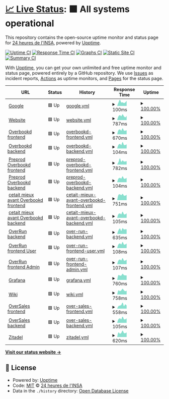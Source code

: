 # [📈 Live Status](https://upptime.24heures.org): <!--live status--> **🟩 All systems operational**

This repository contains the open-source uptime monitor and status page for [24 heures de l'INSA](https://www.24heures.org), powered by [Upptime](https://github.com/upptime/upptime).

[![Uptime CI](https://github.com/24HeuresINSA/upptime/workflows/Uptime%20CI/badge.svg)](https://github.com/24HeuresINSA/upptime/actions?query=workflow%3A%22Uptime+CI%22)
[![Response Time CI](https://github.com/24HeuresINSA/upptime/workflows/Response%20Time%20CI/badge.svg)](https://github.com/24HeuresINSA/upptime/actions?query=workflow%3A%22Response+Time+CI%22)
[![Graphs CI](https://github.com/24HeuresINSA/upptime/workflows/Graphs%20CI/badge.svg)](https://github.com/24HeuresINSA/upptime/actions?query=workflow%3A%22Graphs+CI%22)
[![Static Site CI](https://github.com/24HeuresINSA/upptime/workflows/Static%20Site%20CI/badge.svg)](https://github.com/24HeuresINSA/upptime/actions?query=workflow%3A%22Static+Site+CI%22)
[![Summary CI](https://github.com/24HeuresINSA/upptime/workflows/Summary%20CI/badge.svg)](https://github.com/24HeuresINSA/upptime/actions?query=workflow%3A%22Summary+CI%22)

With [Upptime](https://upptime.js.org), you can get your own unlimited and free uptime monitor and status page, powered entirely by a GitHub repository. We use [Issues](https://github.com/24HeuresINSA/upptime/issues) as incident reports, [Actions](https://github.com/24HeuresINSA/upptime/actions) as uptime monitors, and [Pages](https://upptime.24heures.org) for the status page.

<!--start: status pages-->
<!-- This summary is generated by Upptime (https://github.com/upptime/upptime) -->
<!-- Do not edit this manually, your changes will be overwritten -->
<!-- prettier-ignore -->
| URL | Status | History | Response Time | Uptime |
| --- | ------ | ------- | ------------- | ------ |
| <img alt="" src="https://icons.duckduckgo.com/ip3/www.google.com.ico" height="13"> [Google](https://www.google.com) | 🟩 Up | [google.yml](https://github.com/24HeuresINSA/upptime/commits/HEAD/history/google.yml) | <details><summary><img alt="Response time graph" src="./graphs/google/response-time-week.png" height="20"> 100ms</summary><br><a href="https://upptime.24heures.org/history/google"><img alt="Response time 109" src="https://img.shields.io/endpoint?url=https%3A%2F%2Fraw.githubusercontent.com%2F24HeuresINSA%2Fupptime%2FHEAD%2Fapi%2Fgoogle%2Fresponse-time.json"></a><br><a href="https://upptime.24heures.org/history/google"><img alt="24-hour response time 128" src="https://img.shields.io/endpoint?url=https%3A%2F%2Fraw.githubusercontent.com%2F24HeuresINSA%2Fupptime%2FHEAD%2Fapi%2Fgoogle%2Fresponse-time-day.json"></a><br><a href="https://upptime.24heures.org/history/google"><img alt="7-day response time 100" src="https://img.shields.io/endpoint?url=https%3A%2F%2Fraw.githubusercontent.com%2F24HeuresINSA%2Fupptime%2FHEAD%2Fapi%2Fgoogle%2Fresponse-time-week.json"></a><br><a href="https://upptime.24heures.org/history/google"><img alt="30-day response time 108" src="https://img.shields.io/endpoint?url=https%3A%2F%2Fraw.githubusercontent.com%2F24HeuresINSA%2Fupptime%2FHEAD%2Fapi%2Fgoogle%2Fresponse-time-month.json"></a><br><a href="https://upptime.24heures.org/history/google"><img alt="1-year response time 109" src="https://img.shields.io/endpoint?url=https%3A%2F%2Fraw.githubusercontent.com%2F24HeuresINSA%2Fupptime%2FHEAD%2Fapi%2Fgoogle%2Fresponse-time-year.json"></a></details> | <details><summary><a href="https://upptime.24heures.org/history/google">100.00%</a></summary><a href="https://upptime.24heures.org/history/google"><img alt="All-time uptime 99.99%" src="https://img.shields.io/endpoint?url=https%3A%2F%2Fraw.githubusercontent.com%2F24HeuresINSA%2Fupptime%2FHEAD%2Fapi%2Fgoogle%2Fuptime.json"></a><br><a href="https://upptime.24heures.org/history/google"><img alt="24-hour uptime 100.00%" src="https://img.shields.io/endpoint?url=https%3A%2F%2Fraw.githubusercontent.com%2F24HeuresINSA%2Fupptime%2FHEAD%2Fapi%2Fgoogle%2Fuptime-day.json"></a><br><a href="https://upptime.24heures.org/history/google"><img alt="7-day uptime 100.00%" src="https://img.shields.io/endpoint?url=https%3A%2F%2Fraw.githubusercontent.com%2F24HeuresINSA%2Fupptime%2FHEAD%2Fapi%2Fgoogle%2Fuptime-week.json"></a><br><a href="https://upptime.24heures.org/history/google"><img alt="30-day uptime 100.00%" src="https://img.shields.io/endpoint?url=https%3A%2F%2Fraw.githubusercontent.com%2F24HeuresINSA%2Fupptime%2FHEAD%2Fapi%2Fgoogle%2Fuptime-month.json"></a><br><a href="https://upptime.24heures.org/history/google"><img alt="1-year uptime 99.98%" src="https://img.shields.io/endpoint?url=https%3A%2F%2Fraw.githubusercontent.com%2F24HeuresINSA%2Fupptime%2FHEAD%2Fapi%2Fgoogle%2Fuptime-year.json"></a></details>
| <img alt="" src="https://icons.duckduckgo.com/ip3/www.24heures.org.ico" height="13"> [Website](https://www.24heures.org) | 🟩 Up | [website.yml](https://github.com/24HeuresINSA/upptime/commits/HEAD/history/website.yml) | <details><summary><img alt="Response time graph" src="./graphs/website/response-time-week.png" height="20"> 787ms</summary><br><a href="https://upptime.24heures.org/history/website"><img alt="Response time 1275" src="https://img.shields.io/endpoint?url=https%3A%2F%2Fraw.githubusercontent.com%2F24HeuresINSA%2Fupptime%2FHEAD%2Fapi%2Fwebsite%2Fresponse-time.json"></a><br><a href="https://upptime.24heures.org/history/website"><img alt="24-hour response time 803" src="https://img.shields.io/endpoint?url=https%3A%2F%2Fraw.githubusercontent.com%2F24HeuresINSA%2Fupptime%2FHEAD%2Fapi%2Fwebsite%2Fresponse-time-day.json"></a><br><a href="https://upptime.24heures.org/history/website"><img alt="7-day response time 787" src="https://img.shields.io/endpoint?url=https%3A%2F%2Fraw.githubusercontent.com%2F24HeuresINSA%2Fupptime%2FHEAD%2Fapi%2Fwebsite%2Fresponse-time-week.json"></a><br><a href="https://upptime.24heures.org/history/website"><img alt="30-day response time 859" src="https://img.shields.io/endpoint?url=https%3A%2F%2Fraw.githubusercontent.com%2F24HeuresINSA%2Fupptime%2FHEAD%2Fapi%2Fwebsite%2Fresponse-time-month.json"></a><br><a href="https://upptime.24heures.org/history/website"><img alt="1-year response time 1158" src="https://img.shields.io/endpoint?url=https%3A%2F%2Fraw.githubusercontent.com%2F24HeuresINSA%2Fupptime%2FHEAD%2Fapi%2Fwebsite%2Fresponse-time-year.json"></a></details> | <details><summary><a href="https://upptime.24heures.org/history/website">100.00%</a></summary><a href="https://upptime.24heures.org/history/website"><img alt="All-time uptime 99.52%" src="https://img.shields.io/endpoint?url=https%3A%2F%2Fraw.githubusercontent.com%2F24HeuresINSA%2Fupptime%2FHEAD%2Fapi%2Fwebsite%2Fuptime.json"></a><br><a href="https://upptime.24heures.org/history/website"><img alt="24-hour uptime 100.00%" src="https://img.shields.io/endpoint?url=https%3A%2F%2Fraw.githubusercontent.com%2F24HeuresINSA%2Fupptime%2FHEAD%2Fapi%2Fwebsite%2Fuptime-day.json"></a><br><a href="https://upptime.24heures.org/history/website"><img alt="7-day uptime 100.00%" src="https://img.shields.io/endpoint?url=https%3A%2F%2Fraw.githubusercontent.com%2F24HeuresINSA%2Fupptime%2FHEAD%2Fapi%2Fwebsite%2Fuptime-week.json"></a><br><a href="https://upptime.24heures.org/history/website"><img alt="30-day uptime 100.00%" src="https://img.shields.io/endpoint?url=https%3A%2F%2Fraw.githubusercontent.com%2F24HeuresINSA%2Fupptime%2FHEAD%2Fapi%2Fwebsite%2Fuptime-month.json"></a><br><a href="https://upptime.24heures.org/history/website"><img alt="1-year uptime 99.89%" src="https://img.shields.io/endpoint?url=https%3A%2F%2Fraw.githubusercontent.com%2F24HeuresINSA%2Fupptime%2FHEAD%2Fapi%2Fwebsite%2Fuptime-year.json"></a></details>
| <img alt="" src="https://icons.duckduckgo.com/ip3/overbookd.24heures.org.ico" height="13"> [Overbookd frontend](https://overbookd.24heures.org) | 🟩 Up | [overbookd-frontend.yml](https://github.com/24HeuresINSA/upptime/commits/HEAD/history/overbookd-frontend.yml) | <details><summary><img alt="Response time graph" src="./graphs/overbookd-frontend/response-time-week.png" height="20"> 670ms</summary><br><a href="https://upptime.24heures.org/history/overbookd-frontend"><img alt="Response time 708" src="https://img.shields.io/endpoint?url=https%3A%2F%2Fraw.githubusercontent.com%2F24HeuresINSA%2Fupptime%2FHEAD%2Fapi%2Foverbookd-frontend%2Fresponse-time.json"></a><br><a href="https://upptime.24heures.org/history/overbookd-frontend"><img alt="24-hour response time 634" src="https://img.shields.io/endpoint?url=https%3A%2F%2Fraw.githubusercontent.com%2F24HeuresINSA%2Fupptime%2FHEAD%2Fapi%2Foverbookd-frontend%2Fresponse-time-day.json"></a><br><a href="https://upptime.24heures.org/history/overbookd-frontend"><img alt="7-day response time 670" src="https://img.shields.io/endpoint?url=https%3A%2F%2Fraw.githubusercontent.com%2F24HeuresINSA%2Fupptime%2FHEAD%2Fapi%2Foverbookd-frontend%2Fresponse-time-week.json"></a><br><a href="https://upptime.24heures.org/history/overbookd-frontend"><img alt="30-day response time 695" src="https://img.shields.io/endpoint?url=https%3A%2F%2Fraw.githubusercontent.com%2F24HeuresINSA%2Fupptime%2FHEAD%2Fapi%2Foverbookd-frontend%2Fresponse-time-month.json"></a><br><a href="https://upptime.24heures.org/history/overbookd-frontend"><img alt="1-year response time 699" src="https://img.shields.io/endpoint?url=https%3A%2F%2Fraw.githubusercontent.com%2F24HeuresINSA%2Fupptime%2FHEAD%2Fapi%2Foverbookd-frontend%2Fresponse-time-year.json"></a></details> | <details><summary><a href="https://upptime.24heures.org/history/overbookd-frontend">100.00%</a></summary><a href="https://upptime.24heures.org/history/overbookd-frontend"><img alt="All-time uptime 99.67%" src="https://img.shields.io/endpoint?url=https%3A%2F%2Fraw.githubusercontent.com%2F24HeuresINSA%2Fupptime%2FHEAD%2Fapi%2Foverbookd-frontend%2Fuptime.json"></a><br><a href="https://upptime.24heures.org/history/overbookd-frontend"><img alt="24-hour uptime 100.00%" src="https://img.shields.io/endpoint?url=https%3A%2F%2Fraw.githubusercontent.com%2F24HeuresINSA%2Fupptime%2FHEAD%2Fapi%2Foverbookd-frontend%2Fuptime-day.json"></a><br><a href="https://upptime.24heures.org/history/overbookd-frontend"><img alt="7-day uptime 100.00%" src="https://img.shields.io/endpoint?url=https%3A%2F%2Fraw.githubusercontent.com%2F24HeuresINSA%2Fupptime%2FHEAD%2Fapi%2Foverbookd-frontend%2Fuptime-week.json"></a><br><a href="https://upptime.24heures.org/history/overbookd-frontend"><img alt="30-day uptime 100.00%" src="https://img.shields.io/endpoint?url=https%3A%2F%2Fraw.githubusercontent.com%2F24HeuresINSA%2Fupptime%2FHEAD%2Fapi%2Foverbookd-frontend%2Fuptime-month.json"></a><br><a href="https://upptime.24heures.org/history/overbookd-frontend"><img alt="1-year uptime 99.96%" src="https://img.shields.io/endpoint?url=https%3A%2F%2Fraw.githubusercontent.com%2F24HeuresINSA%2Fupptime%2FHEAD%2Fapi%2Foverbookd-frontend%2Fuptime-year.json"></a></details>
| <img alt="" src="https://icons.duckduckgo.com/ip3/overbookd.24heures.org.ico" height="13"> [Overbookd backend](https://overbookd.24heures.org/api/) | 🟩 Up | [overbookd-backend.yml](https://github.com/24HeuresINSA/upptime/commits/HEAD/history/overbookd-backend.yml) | <details><summary><img alt="Response time graph" src="./graphs/overbookd-backend/response-time-week.png" height="20"> 104ms</summary><br><a href="https://upptime.24heures.org/history/overbookd-backend"><img alt="Response time 158" src="https://img.shields.io/endpoint?url=https%3A%2F%2Fraw.githubusercontent.com%2F24HeuresINSA%2Fupptime%2FHEAD%2Fapi%2Foverbookd-backend%2Fresponse-time.json"></a><br><a href="https://upptime.24heures.org/history/overbookd-backend"><img alt="24-hour response time 103" src="https://img.shields.io/endpoint?url=https%3A%2F%2Fraw.githubusercontent.com%2F24HeuresINSA%2Fupptime%2FHEAD%2Fapi%2Foverbookd-backend%2Fresponse-time-day.json"></a><br><a href="https://upptime.24heures.org/history/overbookd-backend"><img alt="7-day response time 104" src="https://img.shields.io/endpoint?url=https%3A%2F%2Fraw.githubusercontent.com%2F24HeuresINSA%2Fupptime%2FHEAD%2Fapi%2Foverbookd-backend%2Fresponse-time-week.json"></a><br><a href="https://upptime.24heures.org/history/overbookd-backend"><img alt="30-day response time 114" src="https://img.shields.io/endpoint?url=https%3A%2F%2Fraw.githubusercontent.com%2F24HeuresINSA%2Fupptime%2FHEAD%2Fapi%2Foverbookd-backend%2Fresponse-time-month.json"></a><br><a href="https://upptime.24heures.org/history/overbookd-backend"><img alt="1-year response time 167" src="https://img.shields.io/endpoint?url=https%3A%2F%2Fraw.githubusercontent.com%2F24HeuresINSA%2Fupptime%2FHEAD%2Fapi%2Foverbookd-backend%2Fresponse-time-year.json"></a></details> | <details><summary><a href="https://upptime.24heures.org/history/overbookd-backend">100.00%</a></summary><a href="https://upptime.24heures.org/history/overbookd-backend"><img alt="All-time uptime 99.56%" src="https://img.shields.io/endpoint?url=https%3A%2F%2Fraw.githubusercontent.com%2F24HeuresINSA%2Fupptime%2FHEAD%2Fapi%2Foverbookd-backend%2Fuptime.json"></a><br><a href="https://upptime.24heures.org/history/overbookd-backend"><img alt="24-hour uptime 100.00%" src="https://img.shields.io/endpoint?url=https%3A%2F%2Fraw.githubusercontent.com%2F24HeuresINSA%2Fupptime%2FHEAD%2Fapi%2Foverbookd-backend%2Fuptime-day.json"></a><br><a href="https://upptime.24heures.org/history/overbookd-backend"><img alt="7-day uptime 100.00%" src="https://img.shields.io/endpoint?url=https%3A%2F%2Fraw.githubusercontent.com%2F24HeuresINSA%2Fupptime%2FHEAD%2Fapi%2Foverbookd-backend%2Fuptime-week.json"></a><br><a href="https://upptime.24heures.org/history/overbookd-backend"><img alt="30-day uptime 99.95%" src="https://img.shields.io/endpoint?url=https%3A%2F%2Fraw.githubusercontent.com%2F24HeuresINSA%2Fupptime%2FHEAD%2Fapi%2Foverbookd-backend%2Fuptime-month.json"></a><br><a href="https://upptime.24heures.org/history/overbookd-backend"><img alt="1-year uptime 99.90%" src="https://img.shields.io/endpoint?url=https%3A%2F%2Fraw.githubusercontent.com%2F24HeuresINSA%2Fupptime%2FHEAD%2Fapi%2Foverbookd-backend%2Fuptime-year.json"></a></details>
| <img alt="" src="https://icons.duckduckgo.com/ip3/preprod.overbookd.24heures.org.ico" height="13"> [Preprod Overbookd frontend](https://preprod.overbookd.24heures.org) | 🟩 Up | [preprod-overbookd-frontend.yml](https://github.com/24HeuresINSA/upptime/commits/HEAD/history/preprod-overbookd-frontend.yml) | <details><summary><img alt="Response time graph" src="./graphs/preprod-overbookd-frontend/response-time-week.png" height="20"> 782ms</summary><br><a href="https://upptime.24heures.org/history/preprod-overbookd-frontend"><img alt="Response time 674" src="https://img.shields.io/endpoint?url=https%3A%2F%2Fraw.githubusercontent.com%2F24HeuresINSA%2Fupptime%2FHEAD%2Fapi%2Fpreprod-overbookd-frontend%2Fresponse-time.json"></a><br><a href="https://upptime.24heures.org/history/preprod-overbookd-frontend"><img alt="24-hour response time 755" src="https://img.shields.io/endpoint?url=https%3A%2F%2Fraw.githubusercontent.com%2F24HeuresINSA%2Fupptime%2FHEAD%2Fapi%2Fpreprod-overbookd-frontend%2Fresponse-time-day.json"></a><br><a href="https://upptime.24heures.org/history/preprod-overbookd-frontend"><img alt="7-day response time 782" src="https://img.shields.io/endpoint?url=https%3A%2F%2Fraw.githubusercontent.com%2F24HeuresINSA%2Fupptime%2FHEAD%2Fapi%2Fpreprod-overbookd-frontend%2Fresponse-time-week.json"></a><br><a href="https://upptime.24heures.org/history/preprod-overbookd-frontend"><img alt="30-day response time 681" src="https://img.shields.io/endpoint?url=https%3A%2F%2Fraw.githubusercontent.com%2F24HeuresINSA%2Fupptime%2FHEAD%2Fapi%2Fpreprod-overbookd-frontend%2Fresponse-time-month.json"></a><br><a href="https://upptime.24heures.org/history/preprod-overbookd-frontend"><img alt="1-year response time 656" src="https://img.shields.io/endpoint?url=https%3A%2F%2Fraw.githubusercontent.com%2F24HeuresINSA%2Fupptime%2FHEAD%2Fapi%2Fpreprod-overbookd-frontend%2Fresponse-time-year.json"></a></details> | <details><summary><a href="https://upptime.24heures.org/history/preprod-overbookd-frontend">100.00%</a></summary><a href="https://upptime.24heures.org/history/preprod-overbookd-frontend"><img alt="All-time uptime 99.67%" src="https://img.shields.io/endpoint?url=https%3A%2F%2Fraw.githubusercontent.com%2F24HeuresINSA%2Fupptime%2FHEAD%2Fapi%2Fpreprod-overbookd-frontend%2Fuptime.json"></a><br><a href="https://upptime.24heures.org/history/preprod-overbookd-frontend"><img alt="24-hour uptime 100.00%" src="https://img.shields.io/endpoint?url=https%3A%2F%2Fraw.githubusercontent.com%2F24HeuresINSA%2Fupptime%2FHEAD%2Fapi%2Fpreprod-overbookd-frontend%2Fuptime-day.json"></a><br><a href="https://upptime.24heures.org/history/preprod-overbookd-frontend"><img alt="7-day uptime 100.00%" src="https://img.shields.io/endpoint?url=https%3A%2F%2Fraw.githubusercontent.com%2F24HeuresINSA%2Fupptime%2FHEAD%2Fapi%2Fpreprod-overbookd-frontend%2Fuptime-week.json"></a><br><a href="https://upptime.24heures.org/history/preprod-overbookd-frontend"><img alt="30-day uptime 100.00%" src="https://img.shields.io/endpoint?url=https%3A%2F%2Fraw.githubusercontent.com%2F24HeuresINSA%2Fupptime%2FHEAD%2Fapi%2Fpreprod-overbookd-frontend%2Fuptime-month.json"></a><br><a href="https://upptime.24heures.org/history/preprod-overbookd-frontend"><img alt="1-year uptime 99.96%" src="https://img.shields.io/endpoint?url=https%3A%2F%2Fraw.githubusercontent.com%2F24HeuresINSA%2Fupptime%2FHEAD%2Fapi%2Fpreprod-overbookd-frontend%2Fuptime-year.json"></a></details>
| <img alt="" src="https://icons.duckduckgo.com/ip3/preprod.overbookd.24heures.org.ico" height="13"> [Preprod Overbookd backend](https://preprod.overbookd.24heures.org/api/) | 🟩 Up | [preprod-overbookd-backend.yml](https://github.com/24HeuresINSA/upptime/commits/HEAD/history/preprod-overbookd-backend.yml) | <details><summary><img alt="Response time graph" src="./graphs/preprod-overbookd-backend/response-time-week.png" height="20"> 104ms</summary><br><a href="https://upptime.24heures.org/history/preprod-overbookd-backend"><img alt="Response time 225" src="https://img.shields.io/endpoint?url=https%3A%2F%2Fraw.githubusercontent.com%2F24HeuresINSA%2Fupptime%2FHEAD%2Fapi%2Fpreprod-overbookd-backend%2Fresponse-time.json"></a><br><a href="https://upptime.24heures.org/history/preprod-overbookd-backend"><img alt="24-hour response time 108" src="https://img.shields.io/endpoint?url=https%3A%2F%2Fraw.githubusercontent.com%2F24HeuresINSA%2Fupptime%2FHEAD%2Fapi%2Fpreprod-overbookd-backend%2Fresponse-time-day.json"></a><br><a href="https://upptime.24heures.org/history/preprod-overbookd-backend"><img alt="7-day response time 104" src="https://img.shields.io/endpoint?url=https%3A%2F%2Fraw.githubusercontent.com%2F24HeuresINSA%2Fupptime%2FHEAD%2Fapi%2Fpreprod-overbookd-backend%2Fresponse-time-week.json"></a><br><a href="https://upptime.24heures.org/history/preprod-overbookd-backend"><img alt="30-day response time 115" src="https://img.shields.io/endpoint?url=https%3A%2F%2Fraw.githubusercontent.com%2F24HeuresINSA%2Fupptime%2FHEAD%2Fapi%2Fpreprod-overbookd-backend%2Fresponse-time-month.json"></a><br><a href="https://upptime.24heures.org/history/preprod-overbookd-backend"><img alt="1-year response time 264" src="https://img.shields.io/endpoint?url=https%3A%2F%2Fraw.githubusercontent.com%2F24HeuresINSA%2Fupptime%2FHEAD%2Fapi%2Fpreprod-overbookd-backend%2Fresponse-time-year.json"></a></details> | <details><summary><a href="https://upptime.24heures.org/history/preprod-overbookd-backend">100.00%</a></summary><a href="https://upptime.24heures.org/history/preprod-overbookd-backend"><img alt="All-time uptime 99.25%" src="https://img.shields.io/endpoint?url=https%3A%2F%2Fraw.githubusercontent.com%2F24HeuresINSA%2Fupptime%2FHEAD%2Fapi%2Fpreprod-overbookd-backend%2Fuptime.json"></a><br><a href="https://upptime.24heures.org/history/preprod-overbookd-backend"><img alt="24-hour uptime 100.00%" src="https://img.shields.io/endpoint?url=https%3A%2F%2Fraw.githubusercontent.com%2F24HeuresINSA%2Fupptime%2FHEAD%2Fapi%2Fpreprod-overbookd-backend%2Fuptime-day.json"></a><br><a href="https://upptime.24heures.org/history/preprod-overbookd-backend"><img alt="7-day uptime 100.00%" src="https://img.shields.io/endpoint?url=https%3A%2F%2Fraw.githubusercontent.com%2F24HeuresINSA%2Fupptime%2FHEAD%2Fapi%2Fpreprod-overbookd-backend%2Fuptime-week.json"></a><br><a href="https://upptime.24heures.org/history/preprod-overbookd-backend"><img alt="30-day uptime 100.00%" src="https://img.shields.io/endpoint?url=https%3A%2F%2Fraw.githubusercontent.com%2F24HeuresINSA%2Fupptime%2FHEAD%2Fapi%2Fpreprod-overbookd-backend%2Fuptime-month.json"></a><br><a href="https://upptime.24heures.org/history/preprod-overbookd-backend"><img alt="1-year uptime 99.81%" src="https://img.shields.io/endpoint?url=https%3A%2F%2Fraw.githubusercontent.com%2F24HeuresINSA%2Fupptime%2FHEAD%2Fapi%2Fpreprod-overbookd-backend%2Fuptime-year.json"></a></details>
| <img alt="" src="https://icons.duckduckgo.com/ip3/cetaitmieuxavant.24heures.org.ico" height="13"> [cetait mieux avant Overbookd frontend](https://cetaitmieuxavant.24heures.org) | 🟩 Up | [cetait-mieux-avant-overbookd-frontend.yml](https://github.com/24HeuresINSA/upptime/commits/HEAD/history/cetait-mieux-avant-overbookd-frontend.yml) | <details><summary><img alt="Response time graph" src="./graphs/cetait-mieux-avant-overbookd-frontend/response-time-week.png" height="20"> 751ms</summary><br><a href="https://upptime.24heures.org/history/cetait-mieux-avant-overbookd-frontend"><img alt="Response time 727" src="https://img.shields.io/endpoint?url=https%3A%2F%2Fraw.githubusercontent.com%2F24HeuresINSA%2Fupptime%2FHEAD%2Fapi%2Fcetait-mieux-avant-overbookd-frontend%2Fresponse-time.json"></a><br><a href="https://upptime.24heures.org/history/cetait-mieux-avant-overbookd-frontend"><img alt="24-hour response time 757" src="https://img.shields.io/endpoint?url=https%3A%2F%2Fraw.githubusercontent.com%2F24HeuresINSA%2Fupptime%2FHEAD%2Fapi%2Fcetait-mieux-avant-overbookd-frontend%2Fresponse-time-day.json"></a><br><a href="https://upptime.24heures.org/history/cetait-mieux-avant-overbookd-frontend"><img alt="7-day response time 751" src="https://img.shields.io/endpoint?url=https%3A%2F%2Fraw.githubusercontent.com%2F24HeuresINSA%2Fupptime%2FHEAD%2Fapi%2Fcetait-mieux-avant-overbookd-frontend%2Fresponse-time-week.json"></a><br><a href="https://upptime.24heures.org/history/cetait-mieux-avant-overbookd-frontend"><img alt="30-day response time 795" src="https://img.shields.io/endpoint?url=https%3A%2F%2Fraw.githubusercontent.com%2F24HeuresINSA%2Fupptime%2FHEAD%2Fapi%2Fcetait-mieux-avant-overbookd-frontend%2Fresponse-time-month.json"></a><br><a href="https://upptime.24heures.org/history/cetait-mieux-avant-overbookd-frontend"><img alt="1-year response time 741" src="https://img.shields.io/endpoint?url=https%3A%2F%2Fraw.githubusercontent.com%2F24HeuresINSA%2Fupptime%2FHEAD%2Fapi%2Fcetait-mieux-avant-overbookd-frontend%2Fresponse-time-year.json"></a></details> | <details><summary><a href="https://upptime.24heures.org/history/cetait-mieux-avant-overbookd-frontend">100.00%</a></summary><a href="https://upptime.24heures.org/history/cetait-mieux-avant-overbookd-frontend"><img alt="All-time uptime 99.97%" src="https://img.shields.io/endpoint?url=https%3A%2F%2Fraw.githubusercontent.com%2F24HeuresINSA%2Fupptime%2FHEAD%2Fapi%2Fcetait-mieux-avant-overbookd-frontend%2Fuptime.json"></a><br><a href="https://upptime.24heures.org/history/cetait-mieux-avant-overbookd-frontend"><img alt="24-hour uptime 100.00%" src="https://img.shields.io/endpoint?url=https%3A%2F%2Fraw.githubusercontent.com%2F24HeuresINSA%2Fupptime%2FHEAD%2Fapi%2Fcetait-mieux-avant-overbookd-frontend%2Fuptime-day.json"></a><br><a href="https://upptime.24heures.org/history/cetait-mieux-avant-overbookd-frontend"><img alt="7-day uptime 100.00%" src="https://img.shields.io/endpoint?url=https%3A%2F%2Fraw.githubusercontent.com%2F24HeuresINSA%2Fupptime%2FHEAD%2Fapi%2Fcetait-mieux-avant-overbookd-frontend%2Fuptime-week.json"></a><br><a href="https://upptime.24heures.org/history/cetait-mieux-avant-overbookd-frontend"><img alt="30-day uptime 100.00%" src="https://img.shields.io/endpoint?url=https%3A%2F%2Fraw.githubusercontent.com%2F24HeuresINSA%2Fupptime%2FHEAD%2Fapi%2Fcetait-mieux-avant-overbookd-frontend%2Fuptime-month.json"></a><br><a href="https://upptime.24heures.org/history/cetait-mieux-avant-overbookd-frontend"><img alt="1-year uptime 99.96%" src="https://img.shields.io/endpoint?url=https%3A%2F%2Fraw.githubusercontent.com%2F24HeuresINSA%2Fupptime%2FHEAD%2Fapi%2Fcetait-mieux-avant-overbookd-frontend%2Fuptime-year.json"></a></details>
| <img alt="" src="https://icons.duckduckgo.com/ip3/cetaitmieuxavant.24heures.org.ico" height="13"> [cetait mieux avant Overbookd backend](https://cetaitmieuxavant.24heures.org/api/) | 🟩 Up | [cetait-mieux-avant-overbookd-backend.yml](https://github.com/24HeuresINSA/upptime/commits/HEAD/history/cetait-mieux-avant-overbookd-backend.yml) | <details><summary><img alt="Response time graph" src="./graphs/cetait-mieux-avant-overbookd-backend/response-time-week.png" height="20"> 105ms</summary><br><a href="https://upptime.24heures.org/history/cetait-mieux-avant-overbookd-backend"><img alt="Response time 114" src="https://img.shields.io/endpoint?url=https%3A%2F%2Fraw.githubusercontent.com%2F24HeuresINSA%2Fupptime%2FHEAD%2Fapi%2Fcetait-mieux-avant-overbookd-backend%2Fresponse-time.json"></a><br><a href="https://upptime.24heures.org/history/cetait-mieux-avant-overbookd-backend"><img alt="24-hour response time 113" src="https://img.shields.io/endpoint?url=https%3A%2F%2Fraw.githubusercontent.com%2F24HeuresINSA%2Fupptime%2FHEAD%2Fapi%2Fcetait-mieux-avant-overbookd-backend%2Fresponse-time-day.json"></a><br><a href="https://upptime.24heures.org/history/cetait-mieux-avant-overbookd-backend"><img alt="7-day response time 105" src="https://img.shields.io/endpoint?url=https%3A%2F%2Fraw.githubusercontent.com%2F24HeuresINSA%2Fupptime%2FHEAD%2Fapi%2Fcetait-mieux-avant-overbookd-backend%2Fresponse-time-week.json"></a><br><a href="https://upptime.24heures.org/history/cetait-mieux-avant-overbookd-backend"><img alt="30-day response time 114" src="https://img.shields.io/endpoint?url=https%3A%2F%2Fraw.githubusercontent.com%2F24HeuresINSA%2Fupptime%2FHEAD%2Fapi%2Fcetait-mieux-avant-overbookd-backend%2Fresponse-time-month.json"></a><br><a href="https://upptime.24heures.org/history/cetait-mieux-avant-overbookd-backend"><img alt="1-year response time 112" src="https://img.shields.io/endpoint?url=https%3A%2F%2Fraw.githubusercontent.com%2F24HeuresINSA%2Fupptime%2FHEAD%2Fapi%2Fcetait-mieux-avant-overbookd-backend%2Fresponse-time-year.json"></a></details> | <details><summary><a href="https://upptime.24heures.org/history/cetait-mieux-avant-overbookd-backend">100.00%</a></summary><a href="https://upptime.24heures.org/history/cetait-mieux-avant-overbookd-backend"><img alt="All-time uptime 99.94%" src="https://img.shields.io/endpoint?url=https%3A%2F%2Fraw.githubusercontent.com%2F24HeuresINSA%2Fupptime%2FHEAD%2Fapi%2Fcetait-mieux-avant-overbookd-backend%2Fuptime.json"></a><br><a href="https://upptime.24heures.org/history/cetait-mieux-avant-overbookd-backend"><img alt="24-hour uptime 100.00%" src="https://img.shields.io/endpoint?url=https%3A%2F%2Fraw.githubusercontent.com%2F24HeuresINSA%2Fupptime%2FHEAD%2Fapi%2Fcetait-mieux-avant-overbookd-backend%2Fuptime-day.json"></a><br><a href="https://upptime.24heures.org/history/cetait-mieux-avant-overbookd-backend"><img alt="7-day uptime 100.00%" src="https://img.shields.io/endpoint?url=https%3A%2F%2Fraw.githubusercontent.com%2F24HeuresINSA%2Fupptime%2FHEAD%2Fapi%2Fcetait-mieux-avant-overbookd-backend%2Fuptime-week.json"></a><br><a href="https://upptime.24heures.org/history/cetait-mieux-avant-overbookd-backend"><img alt="30-day uptime 100.00%" src="https://img.shields.io/endpoint?url=https%3A%2F%2Fraw.githubusercontent.com%2F24HeuresINSA%2Fupptime%2FHEAD%2Fapi%2Fcetait-mieux-avant-overbookd-backend%2Fuptime-month.json"></a><br><a href="https://upptime.24heures.org/history/cetait-mieux-avant-overbookd-backend"><img alt="1-year uptime 99.95%" src="https://img.shields.io/endpoint?url=https%3A%2F%2Fraw.githubusercontent.com%2F24HeuresINSA%2Fupptime%2FHEAD%2Fapi%2Fcetait-mieux-avant-overbookd-backend%2Fuptime-year.json"></a></details>
| <img alt="" src="https://icons.duckduckgo.com/ip3/overrun.24heures.org.ico" height="13"> [OverRun backend](https://overrun.24heures.org/api/v1/) | 🟩 Up | [over-run-backend.yml](https://github.com/24HeuresINSA/upptime/commits/HEAD/history/over-run-backend.yml) | <details><summary><img alt="Response time graph" src="./graphs/over-run-backend/response-time-week.png" height="20"> 635ms</summary><br><a href="https://upptime.24heures.org/history/over-run-backend"><img alt="Response time 650" src="https://img.shields.io/endpoint?url=https%3A%2F%2Fraw.githubusercontent.com%2F24HeuresINSA%2Fupptime%2FHEAD%2Fapi%2Fover-run-backend%2Fresponse-time.json"></a><br><a href="https://upptime.24heures.org/history/over-run-backend"><img alt="24-hour response time 652" src="https://img.shields.io/endpoint?url=https%3A%2F%2Fraw.githubusercontent.com%2F24HeuresINSA%2Fupptime%2FHEAD%2Fapi%2Fover-run-backend%2Fresponse-time-day.json"></a><br><a href="https://upptime.24heures.org/history/over-run-backend"><img alt="7-day response time 635" src="https://img.shields.io/endpoint?url=https%3A%2F%2Fraw.githubusercontent.com%2F24HeuresINSA%2Fupptime%2FHEAD%2Fapi%2Fover-run-backend%2Fresponse-time-week.json"></a><br><a href="https://upptime.24heures.org/history/over-run-backend"><img alt="30-day response time 686" src="https://img.shields.io/endpoint?url=https%3A%2F%2Fraw.githubusercontent.com%2F24HeuresINSA%2Fupptime%2FHEAD%2Fapi%2Fover-run-backend%2Fresponse-time-month.json"></a><br><a href="https://upptime.24heures.org/history/over-run-backend"><img alt="1-year response time 635" src="https://img.shields.io/endpoint?url=https%3A%2F%2Fraw.githubusercontent.com%2F24HeuresINSA%2Fupptime%2FHEAD%2Fapi%2Fover-run-backend%2Fresponse-time-year.json"></a></details> | <details><summary><a href="https://upptime.24heures.org/history/over-run-backend">100.00%</a></summary><a href="https://upptime.24heures.org/history/over-run-backend"><img alt="All-time uptime 99.97%" src="https://img.shields.io/endpoint?url=https%3A%2F%2Fraw.githubusercontent.com%2F24HeuresINSA%2Fupptime%2FHEAD%2Fapi%2Fover-run-backend%2Fuptime.json"></a><br><a href="https://upptime.24heures.org/history/over-run-backend"><img alt="24-hour uptime 100.00%" src="https://img.shields.io/endpoint?url=https%3A%2F%2Fraw.githubusercontent.com%2F24HeuresINSA%2Fupptime%2FHEAD%2Fapi%2Fover-run-backend%2Fuptime-day.json"></a><br><a href="https://upptime.24heures.org/history/over-run-backend"><img alt="7-day uptime 100.00%" src="https://img.shields.io/endpoint?url=https%3A%2F%2Fraw.githubusercontent.com%2F24HeuresINSA%2Fupptime%2FHEAD%2Fapi%2Fover-run-backend%2Fuptime-week.json"></a><br><a href="https://upptime.24heures.org/history/over-run-backend"><img alt="30-day uptime 100.00%" src="https://img.shields.io/endpoint?url=https%3A%2F%2Fraw.githubusercontent.com%2F24HeuresINSA%2Fupptime%2FHEAD%2Fapi%2Fover-run-backend%2Fuptime-month.json"></a><br><a href="https://upptime.24heures.org/history/over-run-backend"><img alt="1-year uptime 99.96%" src="https://img.shields.io/endpoint?url=https%3A%2F%2Fraw.githubusercontent.com%2F24HeuresINSA%2Fupptime%2FHEAD%2Fapi%2Fover-run-backend%2Fuptime-year.json"></a></details>
| <img alt="" src="https://icons.duckduckgo.com/ip3/overrun.24heures.org.ico" height="13"> [OverRun frontend User](https://overrun.24heures.org) | 🟩 Up | [over-run-frontend-user.yml](https://github.com/24HeuresINSA/upptime/commits/HEAD/history/over-run-frontend-user.yml) | <details><summary><img alt="Response time graph" src="./graphs/over-run-frontend-user/response-time-week.png" height="20"> 108ms</summary><br><a href="https://upptime.24heures.org/history/over-run-frontend-user"><img alt="Response time 113" src="https://img.shields.io/endpoint?url=https%3A%2F%2Fraw.githubusercontent.com%2F24HeuresINSA%2Fupptime%2FHEAD%2Fapi%2Fover-run-frontend-user%2Fresponse-time.json"></a><br><a href="https://upptime.24heures.org/history/over-run-frontend-user"><img alt="24-hour response time 115" src="https://img.shields.io/endpoint?url=https%3A%2F%2Fraw.githubusercontent.com%2F24HeuresINSA%2Fupptime%2FHEAD%2Fapi%2Fover-run-frontend-user%2Fresponse-time-day.json"></a><br><a href="https://upptime.24heures.org/history/over-run-frontend-user"><img alt="7-day response time 108" src="https://img.shields.io/endpoint?url=https%3A%2F%2Fraw.githubusercontent.com%2F24HeuresINSA%2Fupptime%2FHEAD%2Fapi%2Fover-run-frontend-user%2Fresponse-time-week.json"></a><br><a href="https://upptime.24heures.org/history/over-run-frontend-user"><img alt="30-day response time 116" src="https://img.shields.io/endpoint?url=https%3A%2F%2Fraw.githubusercontent.com%2F24HeuresINSA%2Fupptime%2FHEAD%2Fapi%2Fover-run-frontend-user%2Fresponse-time-month.json"></a><br><a href="https://upptime.24heures.org/history/over-run-frontend-user"><img alt="1-year response time 114" src="https://img.shields.io/endpoint?url=https%3A%2F%2Fraw.githubusercontent.com%2F24HeuresINSA%2Fupptime%2FHEAD%2Fapi%2Fover-run-frontend-user%2Fresponse-time-year.json"></a></details> | <details><summary><a href="https://upptime.24heures.org/history/over-run-frontend-user">100.00%</a></summary><a href="https://upptime.24heures.org/history/over-run-frontend-user"><img alt="All-time uptime 99.97%" src="https://img.shields.io/endpoint?url=https%3A%2F%2Fraw.githubusercontent.com%2F24HeuresINSA%2Fupptime%2FHEAD%2Fapi%2Fover-run-frontend-user%2Fuptime.json"></a><br><a href="https://upptime.24heures.org/history/over-run-frontend-user"><img alt="24-hour uptime 100.00%" src="https://img.shields.io/endpoint?url=https%3A%2F%2Fraw.githubusercontent.com%2F24HeuresINSA%2Fupptime%2FHEAD%2Fapi%2Fover-run-frontend-user%2Fuptime-day.json"></a><br><a href="https://upptime.24heures.org/history/over-run-frontend-user"><img alt="7-day uptime 100.00%" src="https://img.shields.io/endpoint?url=https%3A%2F%2Fraw.githubusercontent.com%2F24HeuresINSA%2Fupptime%2FHEAD%2Fapi%2Fover-run-frontend-user%2Fuptime-week.json"></a><br><a href="https://upptime.24heures.org/history/over-run-frontend-user"><img alt="30-day uptime 100.00%" src="https://img.shields.io/endpoint?url=https%3A%2F%2Fraw.githubusercontent.com%2F24HeuresINSA%2Fupptime%2FHEAD%2Fapi%2Fover-run-frontend-user%2Fuptime-month.json"></a><br><a href="https://upptime.24heures.org/history/over-run-frontend-user"><img alt="1-year uptime 99.96%" src="https://img.shields.io/endpoint?url=https%3A%2F%2Fraw.githubusercontent.com%2F24HeuresINSA%2Fupptime%2FHEAD%2Fapi%2Fover-run-frontend-user%2Fuptime-year.json"></a></details>
| <img alt="" src="https://icons.duckduckgo.com/ip3/overrun.24heures.org.ico" height="13"> [OverRun frontend Admin](https://overrun.24heures.org/admin) | 🟩 Up | [over-run-frontend-admin.yml](https://github.com/24HeuresINSA/upptime/commits/HEAD/history/over-run-frontend-admin.yml) | <details><summary><img alt="Response time graph" src="./graphs/over-run-frontend-admin/response-time-week.png" height="20"> 107ms</summary><br><a href="https://upptime.24heures.org/history/over-run-frontend-admin"><img alt="Response time 113" src="https://img.shields.io/endpoint?url=https%3A%2F%2Fraw.githubusercontent.com%2F24HeuresINSA%2Fupptime%2FHEAD%2Fapi%2Fover-run-frontend-admin%2Fresponse-time.json"></a><br><a href="https://upptime.24heures.org/history/over-run-frontend-admin"><img alt="24-hour response time 113" src="https://img.shields.io/endpoint?url=https%3A%2F%2Fraw.githubusercontent.com%2F24HeuresINSA%2Fupptime%2FHEAD%2Fapi%2Fover-run-frontend-admin%2Fresponse-time-day.json"></a><br><a href="https://upptime.24heures.org/history/over-run-frontend-admin"><img alt="7-day response time 107" src="https://img.shields.io/endpoint?url=https%3A%2F%2Fraw.githubusercontent.com%2F24HeuresINSA%2Fupptime%2FHEAD%2Fapi%2Fover-run-frontend-admin%2Fresponse-time-week.json"></a><br><a href="https://upptime.24heures.org/history/over-run-frontend-admin"><img alt="30-day response time 116" src="https://img.shields.io/endpoint?url=https%3A%2F%2Fraw.githubusercontent.com%2F24HeuresINSA%2Fupptime%2FHEAD%2Fapi%2Fover-run-frontend-admin%2Fresponse-time-month.json"></a><br><a href="https://upptime.24heures.org/history/over-run-frontend-admin"><img alt="1-year response time 113" src="https://img.shields.io/endpoint?url=https%3A%2F%2Fraw.githubusercontent.com%2F24HeuresINSA%2Fupptime%2FHEAD%2Fapi%2Fover-run-frontend-admin%2Fresponse-time-year.json"></a></details> | <details><summary><a href="https://upptime.24heures.org/history/over-run-frontend-admin">100.00%</a></summary><a href="https://upptime.24heures.org/history/over-run-frontend-admin"><img alt="All-time uptime 99.97%" src="https://img.shields.io/endpoint?url=https%3A%2F%2Fraw.githubusercontent.com%2F24HeuresINSA%2Fupptime%2FHEAD%2Fapi%2Fover-run-frontend-admin%2Fuptime.json"></a><br><a href="https://upptime.24heures.org/history/over-run-frontend-admin"><img alt="24-hour uptime 100.00%" src="https://img.shields.io/endpoint?url=https%3A%2F%2Fraw.githubusercontent.com%2F24HeuresINSA%2Fupptime%2FHEAD%2Fapi%2Fover-run-frontend-admin%2Fuptime-day.json"></a><br><a href="https://upptime.24heures.org/history/over-run-frontend-admin"><img alt="7-day uptime 100.00%" src="https://img.shields.io/endpoint?url=https%3A%2F%2Fraw.githubusercontent.com%2F24HeuresINSA%2Fupptime%2FHEAD%2Fapi%2Fover-run-frontend-admin%2Fuptime-week.json"></a><br><a href="https://upptime.24heures.org/history/over-run-frontend-admin"><img alt="30-day uptime 100.00%" src="https://img.shields.io/endpoint?url=https%3A%2F%2Fraw.githubusercontent.com%2F24HeuresINSA%2Fupptime%2FHEAD%2Fapi%2Fover-run-frontend-admin%2Fuptime-month.json"></a><br><a href="https://upptime.24heures.org/history/over-run-frontend-admin"><img alt="1-year uptime 99.96%" src="https://img.shields.io/endpoint?url=https%3A%2F%2Fraw.githubusercontent.com%2F24HeuresINSA%2Fupptime%2FHEAD%2Fapi%2Fover-run-frontend-admin%2Fuptime-year.json"></a></details>
| <img alt="" src="https://icons.duckduckgo.com/ip3/gestion.24heures.org.ico" height="13"> [Grafana](https://gestion.24heures.org/grafana/login) | 🟩 Up | [grafana.yml](https://github.com/24HeuresINSA/upptime/commits/HEAD/history/grafana.yml) | <details><summary><img alt="Response time graph" src="./graphs/grafana/response-time-week.png" height="20"> 760ms</summary><br><a href="https://upptime.24heures.org/history/grafana"><img alt="Response time 828" src="https://img.shields.io/endpoint?url=https%3A%2F%2Fraw.githubusercontent.com%2F24HeuresINSA%2Fupptime%2FHEAD%2Fapi%2Fgrafana%2Fresponse-time.json"></a><br><a href="https://upptime.24heures.org/history/grafana"><img alt="24-hour response time 708" src="https://img.shields.io/endpoint?url=https%3A%2F%2Fraw.githubusercontent.com%2F24HeuresINSA%2Fupptime%2FHEAD%2Fapi%2Fgrafana%2Fresponse-time-day.json"></a><br><a href="https://upptime.24heures.org/history/grafana"><img alt="7-day response time 760" src="https://img.shields.io/endpoint?url=https%3A%2F%2Fraw.githubusercontent.com%2F24HeuresINSA%2Fupptime%2FHEAD%2Fapi%2Fgrafana%2Fresponse-time-week.json"></a><br><a href="https://upptime.24heures.org/history/grafana"><img alt="30-day response time 840" src="https://img.shields.io/endpoint?url=https%3A%2F%2Fraw.githubusercontent.com%2F24HeuresINSA%2Fupptime%2FHEAD%2Fapi%2Fgrafana%2Fresponse-time-month.json"></a><br><a href="https://upptime.24heures.org/history/grafana"><img alt="1-year response time 833" src="https://img.shields.io/endpoint?url=https%3A%2F%2Fraw.githubusercontent.com%2F24HeuresINSA%2Fupptime%2FHEAD%2Fapi%2Fgrafana%2Fresponse-time-year.json"></a></details> | <details><summary><a href="https://upptime.24heures.org/history/grafana">100.00%</a></summary><a href="https://upptime.24heures.org/history/grafana"><img alt="All-time uptime 99.97%" src="https://img.shields.io/endpoint?url=https%3A%2F%2Fraw.githubusercontent.com%2F24HeuresINSA%2Fupptime%2FHEAD%2Fapi%2Fgrafana%2Fuptime.json"></a><br><a href="https://upptime.24heures.org/history/grafana"><img alt="24-hour uptime 100.00%" src="https://img.shields.io/endpoint?url=https%3A%2F%2Fraw.githubusercontent.com%2F24HeuresINSA%2Fupptime%2FHEAD%2Fapi%2Fgrafana%2Fuptime-day.json"></a><br><a href="https://upptime.24heures.org/history/grafana"><img alt="7-day uptime 100.00%" src="https://img.shields.io/endpoint?url=https%3A%2F%2Fraw.githubusercontent.com%2F24HeuresINSA%2Fupptime%2FHEAD%2Fapi%2Fgrafana%2Fuptime-week.json"></a><br><a href="https://upptime.24heures.org/history/grafana"><img alt="30-day uptime 100.00%" src="https://img.shields.io/endpoint?url=https%3A%2F%2Fraw.githubusercontent.com%2F24HeuresINSA%2Fupptime%2FHEAD%2Fapi%2Fgrafana%2Fuptime-month.json"></a><br><a href="https://upptime.24heures.org/history/grafana"><img alt="1-year uptime 99.96%" src="https://img.shields.io/endpoint?url=https%3A%2F%2Fraw.githubusercontent.com%2F24HeuresINSA%2Fupptime%2FHEAD%2Fapi%2Fgrafana%2Fuptime-year.json"></a></details>
| <img alt="" src="https://icons.duckduckgo.com/ip3/wiki.24heures.org.ico" height="13"> [Wiki](https://wiki.24heures.org) | 🟩 Up | [wiki.yml](https://github.com/24HeuresINSA/upptime/commits/HEAD/history/wiki.yml) | <details><summary><img alt="Response time graph" src="./graphs/wiki/response-time-week.png" height="20"> 758ms</summary><br><a href="https://upptime.24heures.org/history/wiki"><img alt="Response time 705" src="https://img.shields.io/endpoint?url=https%3A%2F%2Fraw.githubusercontent.com%2F24HeuresINSA%2Fupptime%2FHEAD%2Fapi%2Fwiki%2Fresponse-time.json"></a><br><a href="https://upptime.24heures.org/history/wiki"><img alt="24-hour response time 715" src="https://img.shields.io/endpoint?url=https%3A%2F%2Fraw.githubusercontent.com%2F24HeuresINSA%2Fupptime%2FHEAD%2Fapi%2Fwiki%2Fresponse-time-day.json"></a><br><a href="https://upptime.24heures.org/history/wiki"><img alt="7-day response time 758" src="https://img.shields.io/endpoint?url=https%3A%2F%2Fraw.githubusercontent.com%2F24HeuresINSA%2Fupptime%2FHEAD%2Fapi%2Fwiki%2Fresponse-time-week.json"></a><br><a href="https://upptime.24heures.org/history/wiki"><img alt="30-day response time 725" src="https://img.shields.io/endpoint?url=https%3A%2F%2Fraw.githubusercontent.com%2F24HeuresINSA%2Fupptime%2FHEAD%2Fapi%2Fwiki%2Fresponse-time-month.json"></a><br><a href="https://upptime.24heures.org/history/wiki"><img alt="1-year response time 713" src="https://img.shields.io/endpoint?url=https%3A%2F%2Fraw.githubusercontent.com%2F24HeuresINSA%2Fupptime%2FHEAD%2Fapi%2Fwiki%2Fresponse-time-year.json"></a></details> | <details><summary><a href="https://upptime.24heures.org/history/wiki">100.00%</a></summary><a href="https://upptime.24heures.org/history/wiki"><img alt="All-time uptime 99.84%" src="https://img.shields.io/endpoint?url=https%3A%2F%2Fraw.githubusercontent.com%2F24HeuresINSA%2Fupptime%2FHEAD%2Fapi%2Fwiki%2Fuptime.json"></a><br><a href="https://upptime.24heures.org/history/wiki"><img alt="24-hour uptime 100.00%" src="https://img.shields.io/endpoint?url=https%3A%2F%2Fraw.githubusercontent.com%2F24HeuresINSA%2Fupptime%2FHEAD%2Fapi%2Fwiki%2Fuptime-day.json"></a><br><a href="https://upptime.24heures.org/history/wiki"><img alt="7-day uptime 100.00%" src="https://img.shields.io/endpoint?url=https%3A%2F%2Fraw.githubusercontent.com%2F24HeuresINSA%2Fupptime%2FHEAD%2Fapi%2Fwiki%2Fuptime-week.json"></a><br><a href="https://upptime.24heures.org/history/wiki"><img alt="30-day uptime 100.00%" src="https://img.shields.io/endpoint?url=https%3A%2F%2Fraw.githubusercontent.com%2F24HeuresINSA%2Fupptime%2FHEAD%2Fapi%2Fwiki%2Fuptime-month.json"></a><br><a href="https://upptime.24heures.org/history/wiki"><img alt="1-year uptime 99.89%" src="https://img.shields.io/endpoint?url=https%3A%2F%2Fraw.githubusercontent.com%2F24HeuresINSA%2Fupptime%2FHEAD%2Fapi%2Fwiki%2Fuptime-year.json"></a></details>
| <img alt="" src="https://icons.duckduckgo.com/ip3/oversales.24heures.org.ico" height="13"> [OverSales frontend](https://oversales.24heures.org) | 🟩 Up | [over-sales-frontend.yml](https://github.com/24HeuresINSA/upptime/commits/HEAD/history/over-sales-frontend.yml) | <details><summary><img alt="Response time graph" src="./graphs/over-sales-frontend/response-time-week.png" height="20"> 558ms</summary><br><a href="https://upptime.24heures.org/history/over-sales-frontend"><img alt="Response time 581" src="https://img.shields.io/endpoint?url=https%3A%2F%2Fraw.githubusercontent.com%2F24HeuresINSA%2Fupptime%2FHEAD%2Fapi%2Fover-sales-frontend%2Fresponse-time.json"></a><br><a href="https://upptime.24heures.org/history/over-sales-frontend"><img alt="24-hour response time 490" src="https://img.shields.io/endpoint?url=https%3A%2F%2Fraw.githubusercontent.com%2F24HeuresINSA%2Fupptime%2FHEAD%2Fapi%2Fover-sales-frontend%2Fresponse-time-day.json"></a><br><a href="https://upptime.24heures.org/history/over-sales-frontend"><img alt="7-day response time 558" src="https://img.shields.io/endpoint?url=https%3A%2F%2Fraw.githubusercontent.com%2F24HeuresINSA%2Fupptime%2FHEAD%2Fapi%2Fover-sales-frontend%2Fresponse-time-week.json"></a><br><a href="https://upptime.24heures.org/history/over-sales-frontend"><img alt="30-day response time 602" src="https://img.shields.io/endpoint?url=https%3A%2F%2Fraw.githubusercontent.com%2F24HeuresINSA%2Fupptime%2FHEAD%2Fapi%2Fover-sales-frontend%2Fresponse-time-month.json"></a><br><a href="https://upptime.24heures.org/history/over-sales-frontend"><img alt="1-year response time 589" src="https://img.shields.io/endpoint?url=https%3A%2F%2Fraw.githubusercontent.com%2F24HeuresINSA%2Fupptime%2FHEAD%2Fapi%2Fover-sales-frontend%2Fresponse-time-year.json"></a></details> | <details><summary><a href="https://upptime.24heures.org/history/over-sales-frontend">100.00%</a></summary><a href="https://upptime.24heures.org/history/over-sales-frontend"><img alt="All-time uptime 99.97%" src="https://img.shields.io/endpoint?url=https%3A%2F%2Fraw.githubusercontent.com%2F24HeuresINSA%2Fupptime%2FHEAD%2Fapi%2Fover-sales-frontend%2Fuptime.json"></a><br><a href="https://upptime.24heures.org/history/over-sales-frontend"><img alt="24-hour uptime 100.00%" src="https://img.shields.io/endpoint?url=https%3A%2F%2Fraw.githubusercontent.com%2F24HeuresINSA%2Fupptime%2FHEAD%2Fapi%2Fover-sales-frontend%2Fuptime-day.json"></a><br><a href="https://upptime.24heures.org/history/over-sales-frontend"><img alt="7-day uptime 100.00%" src="https://img.shields.io/endpoint?url=https%3A%2F%2Fraw.githubusercontent.com%2F24HeuresINSA%2Fupptime%2FHEAD%2Fapi%2Fover-sales-frontend%2Fuptime-week.json"></a><br><a href="https://upptime.24heures.org/history/over-sales-frontend"><img alt="30-day uptime 100.00%" src="https://img.shields.io/endpoint?url=https%3A%2F%2Fraw.githubusercontent.com%2F24HeuresINSA%2Fupptime%2FHEAD%2Fapi%2Fover-sales-frontend%2Fuptime-month.json"></a><br><a href="https://upptime.24heures.org/history/over-sales-frontend"><img alt="1-year uptime 99.96%" src="https://img.shields.io/endpoint?url=https%3A%2F%2Fraw.githubusercontent.com%2F24HeuresINSA%2Fupptime%2FHEAD%2Fapi%2Fover-sales-frontend%2Fuptime-year.json"></a></details>
| <img alt="" src="https://icons.duckduckgo.com/ip3/oversales.24heures.org.ico" height="13"> [OverSales backend](https://oversales.24heures.org/api) | 🟩 Up | [over-sales-backend.yml](https://github.com/24HeuresINSA/upptime/commits/HEAD/history/over-sales-backend.yml) | <details><summary><img alt="Response time graph" src="./graphs/over-sales-backend/response-time-week.png" height="20"> 105ms</summary><br><a href="https://upptime.24heures.org/history/over-sales-backend"><img alt="Response time 114" src="https://img.shields.io/endpoint?url=https%3A%2F%2Fraw.githubusercontent.com%2F24HeuresINSA%2Fupptime%2FHEAD%2Fapi%2Fover-sales-backend%2Fresponse-time.json"></a><br><a href="https://upptime.24heures.org/history/over-sales-backend"><img alt="24-hour response time 111" src="https://img.shields.io/endpoint?url=https%3A%2F%2Fraw.githubusercontent.com%2F24HeuresINSA%2Fupptime%2FHEAD%2Fapi%2Fover-sales-backend%2Fresponse-time-day.json"></a><br><a href="https://upptime.24heures.org/history/over-sales-backend"><img alt="7-day response time 105" src="https://img.shields.io/endpoint?url=https%3A%2F%2Fraw.githubusercontent.com%2F24HeuresINSA%2Fupptime%2FHEAD%2Fapi%2Fover-sales-backend%2Fresponse-time-week.json"></a><br><a href="https://upptime.24heures.org/history/over-sales-backend"><img alt="30-day response time 114" src="https://img.shields.io/endpoint?url=https%3A%2F%2Fraw.githubusercontent.com%2F24HeuresINSA%2Fupptime%2FHEAD%2Fapi%2Fover-sales-backend%2Fresponse-time-month.json"></a><br><a href="https://upptime.24heures.org/history/over-sales-backend"><img alt="1-year response time 112" src="https://img.shields.io/endpoint?url=https%3A%2F%2Fraw.githubusercontent.com%2F24HeuresINSA%2Fupptime%2FHEAD%2Fapi%2Fover-sales-backend%2Fresponse-time-year.json"></a></details> | <details><summary><a href="https://upptime.24heures.org/history/over-sales-backend">100.00%</a></summary><a href="https://upptime.24heures.org/history/over-sales-backend"><img alt="All-time uptime 99.94%" src="https://img.shields.io/endpoint?url=https%3A%2F%2Fraw.githubusercontent.com%2F24HeuresINSA%2Fupptime%2FHEAD%2Fapi%2Fover-sales-backend%2Fuptime.json"></a><br><a href="https://upptime.24heures.org/history/over-sales-backend"><img alt="24-hour uptime 100.00%" src="https://img.shields.io/endpoint?url=https%3A%2F%2Fraw.githubusercontent.com%2F24HeuresINSA%2Fupptime%2FHEAD%2Fapi%2Fover-sales-backend%2Fuptime-day.json"></a><br><a href="https://upptime.24heures.org/history/over-sales-backend"><img alt="7-day uptime 100.00%" src="https://img.shields.io/endpoint?url=https%3A%2F%2Fraw.githubusercontent.com%2F24HeuresINSA%2Fupptime%2FHEAD%2Fapi%2Fover-sales-backend%2Fuptime-week.json"></a><br><a href="https://upptime.24heures.org/history/over-sales-backend"><img alt="30-day uptime 100.00%" src="https://img.shields.io/endpoint?url=https%3A%2F%2Fraw.githubusercontent.com%2F24HeuresINSA%2Fupptime%2FHEAD%2Fapi%2Fover-sales-backend%2Fuptime-month.json"></a><br><a href="https://upptime.24heures.org/history/over-sales-backend"><img alt="1-year uptime 99.93%" src="https://img.shields.io/endpoint?url=https%3A%2F%2Fraw.githubusercontent.com%2F24HeuresINSA%2Fupptime%2FHEAD%2Fapi%2Fover-sales-backend%2Fuptime-year.json"></a></details>
| <img alt="" src="https://icons.duckduckgo.com/ip3/zitadel.24heures.org.ico" height="13"> [Zitadel](https://zitadel.24heures.org/debug/healthz) | 🟩 Up | [zitadel.yml](https://github.com/24HeuresINSA/upptime/commits/HEAD/history/zitadel.yml) | <details><summary><img alt="Response time graph" src="./graphs/zitadel/response-time-week.png" height="20"> 620ms</summary><br><a href="https://upptime.24heures.org/history/zitadel"><img alt="Response time 580" src="https://img.shields.io/endpoint?url=https%3A%2F%2Fraw.githubusercontent.com%2F24HeuresINSA%2Fupptime%2FHEAD%2Fapi%2Fzitadel%2Fresponse-time.json"></a><br><a href="https://upptime.24heures.org/history/zitadel"><img alt="24-hour response time 650" src="https://img.shields.io/endpoint?url=https%3A%2F%2Fraw.githubusercontent.com%2F24HeuresINSA%2Fupptime%2FHEAD%2Fapi%2Fzitadel%2Fresponse-time-day.json"></a><br><a href="https://upptime.24heures.org/history/zitadel"><img alt="7-day response time 620" src="https://img.shields.io/endpoint?url=https%3A%2F%2Fraw.githubusercontent.com%2F24HeuresINSA%2Fupptime%2FHEAD%2Fapi%2Fzitadel%2Fresponse-time-week.json"></a><br><a href="https://upptime.24heures.org/history/zitadel"><img alt="30-day response time 592" src="https://img.shields.io/endpoint?url=https%3A%2F%2Fraw.githubusercontent.com%2F24HeuresINSA%2Fupptime%2FHEAD%2Fapi%2Fzitadel%2Fresponse-time-month.json"></a><br><a href="https://upptime.24heures.org/history/zitadel"><img alt="1-year response time 580" src="https://img.shields.io/endpoint?url=https%3A%2F%2Fraw.githubusercontent.com%2F24HeuresINSA%2Fupptime%2FHEAD%2Fapi%2Fzitadel%2Fresponse-time-year.json"></a></details> | <details><summary><a href="https://upptime.24heures.org/history/zitadel">100.00%</a></summary><a href="https://upptime.24heures.org/history/zitadel"><img alt="All-time uptime 99.99%" src="https://img.shields.io/endpoint?url=https%3A%2F%2Fraw.githubusercontent.com%2F24HeuresINSA%2Fupptime%2FHEAD%2Fapi%2Fzitadel%2Fuptime.json"></a><br><a href="https://upptime.24heures.org/history/zitadel"><img alt="24-hour uptime 100.00%" src="https://img.shields.io/endpoint?url=https%3A%2F%2Fraw.githubusercontent.com%2F24HeuresINSA%2Fupptime%2FHEAD%2Fapi%2Fzitadel%2Fuptime-day.json"></a><br><a href="https://upptime.24heures.org/history/zitadel"><img alt="7-day uptime 100.00%" src="https://img.shields.io/endpoint?url=https%3A%2F%2Fraw.githubusercontent.com%2F24HeuresINSA%2Fupptime%2FHEAD%2Fapi%2Fzitadel%2Fuptime-week.json"></a><br><a href="https://upptime.24heures.org/history/zitadel"><img alt="30-day uptime 100.00%" src="https://img.shields.io/endpoint?url=https%3A%2F%2Fraw.githubusercontent.com%2F24HeuresINSA%2Fupptime%2FHEAD%2Fapi%2Fzitadel%2Fuptime-month.json"></a><br><a href="https://upptime.24heures.org/history/zitadel"><img alt="1-year uptime 99.99%" src="https://img.shields.io/endpoint?url=https%3A%2F%2Fraw.githubusercontent.com%2F24HeuresINSA%2Fupptime%2FHEAD%2Fapi%2Fzitadel%2Fuptime-year.json"></a></details>

<!--end: status pages-->

[**Visit our status website →**](https://upptime.24heures.org)

## 📄 License

- Powered by: [Upptime](https://github.com/upptime/upptime)
- Code: [MIT](./LICENSE) © [24 heures de l'INSA](https://www.24heures.org)
- Data in the `./history` directory: [Open Database License](https://opendatacommons.org/licenses/odbl/1-0/)
